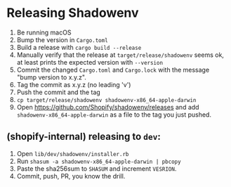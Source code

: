 # Releasing Shadowenv

1. Be running macOS
1. Bump the version in `Cargo.toml`
1. Build a release with `cargo build --release`
1. Manually verify that the release at `target/release/shadowenv` seems ok, at least prints the
   expected version with `--version`
1. Commit the changed `Cargo.toml` and `Cargo.lock` with the message "bump version to x.y.z".
1. Tag the commit as x.y.z (no leading 'v')
1. Push the commit and the tag
1. `cp target/release/shadowenv shadowenv-x86_64-apple-darwin`
1. Open https://github.com/Shopify/shadowenv/releases and add `shadowenv-x86_64-apple-darwin` as
   a file to the tag you just pushed.

## (shopify-internal) releasing to `dev`:

1. Open `lib/dev/shadowenv/installer.rb`
1. Run `shasum -a shadowenv-x86_64-apple-darwin | pbcopy`
1. Paste the sha256sum to `SHASUM` and increment `VESRION`.
1. Commit, push, PR, you know the drill.
